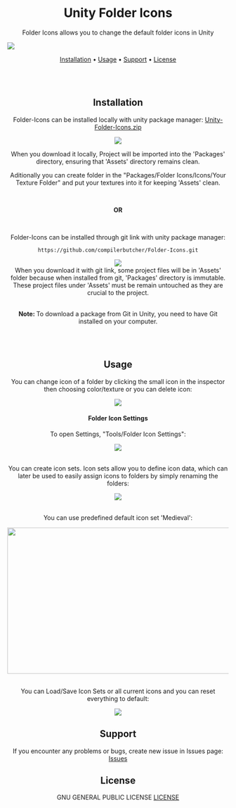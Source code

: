 <!----------------------------------------------------Main Header Part------------------------------------------------------------------ -->
<h1 align="center">Unity Folder Icons</h1>

<p align="center"> Folder Icons allows you to change the default folder icons in Unity </p>
<img src="https://github.com/compilerbutcher/Folder-Icons/assets/97310008/6505017d-5228-43ce-9d02-a574aa1df4ac.png">
<br>


 <p align="center">
  <a href="#Installation">Installation</a> •
  <a href="#Usage">Usage</a> •
  <a href="#Support">Support</a> •
  <a href="#LICENSE">License</a>
</p>




<br>
<br>
<!-- ------------------------------------------------------------------------------------------------------------------------------- -->



<!----------------------------------------------------Installation Part------------------------------------------------------------------ -->
<h2 align="center">Installation</h2>

<!--Local Installation Part-->
<p align="center">
  Folder-Icons can be installed locally with unity package manager:
<a href="https://github.com/compilerbutcher/Unity-Folder-Icons/archive/refs/heads/main.zip">Unity-Folder-Icons.zip</a>
</p>

<div align="center">
<img src="https://github.com/compilerbutcher/Unity-Folder-Icons/assets/97310008/e64eceed-0b52-4aea-bec7-7ecfa9895668.gif">
</div>

<div align="center">
 <p>When you download it locally, Project will be imported into the 'Packages' directory, ensuring that 'Assets' directory remains clean.</p>
  <p>Aditionally you can create folder in the "Packages/Folder Icons/Icons/Your Texture Folder" and put your textures into it for keeping 'Assets' clean.</p>
</div>



<!--Git Installation Part-->
<br>

<div align="center">
 <p><strong>OR</strong></p>
</div>

<br>

<p align="center">Folder-Icons can be installed through git link with unity package manager:</p>
<div align="center">

 ```
https://github.com/compilerbutcher/Folder-Icons.git
```
</div>

<div align="center">
<img src="https://github.com/compilerbutcher/Unity-Folder-Icons/assets/97310008/bfe6a37b-a648-4f37-81a3-930ccda1416e.gif">
</div>

<div align="center">
  When you download it with git link, some project files will be in 'Assets' folder because when installed from git, 'Packages' directory is immutable.
  These project files under 'Assets' must be remain untouched as they are crucial to the project.
</div>

<br>
<div align="center">
 <p> <strong>Note: </strong>To download a package from Git in Unity, you need to have Git installed on your computer.</p>
 
</div>
<!-- ------------------------------------------------------------------------------------------------------------------------------- -->





<!----------------------------------------------------Usage Part------------------------------------------------------------------ -->
<br>
<br>
<h2 align= "center">Usage</h2>

<div align="center">
<p align="center">You can change icon of a folder by clicking the small icon in the inspector then choosing color/texture or you can delete icon:</p>
<img src="https://github.com/compilerbutcher/Unity-Folder-Icons/assets/97310008/fc93bf34-7979-4f89-8861-060b34ffafba.gif">
</div>

<h4 align="center">Folder Icon Settings</h4> 


<div align="center">
<p align="center">To open Settings, "Tools/Folder Icon Settings":</p>
<img align="center" src="https://github.com/compilerbutcher/Unity-Folder-Icons/assets/97310008/bd63c6d7-10f9-402f-95e6-d7e322415926.png">
</div>
<br>

<div align="center">
<p align="center">You can create icon sets. Icon sets allow you to define icon data, which can later be used to easily assign icons to folders by simply renaming the folders: </p>
<img align="center" src="https://github.com/compilerbutcher/Unity-Folder-Icons/assets/97310008/1e4a3b09-55d7-429e-b7ef-391a27fcc401.png">
</div>

<br>

<div align="center">
<p align="center">You can use predefined default icon set 'Medieval':</p>
<img align="center" src="https://github.com/compilerbutcher/Unity-Folder-Icons/assets/97310008/8019e2e6-4d1a-4bf4-b8a2-3394046a8068.png" width="800" height="332">
</div>

<br>

<div align="center">
<p align="center">You can Load/Save Icon Sets or all current icons and you can reset everything to default:</p>
<img align="center" src="https://github.com/compilerbutcher/Unity-Folder-Icons/assets/97310008/9d754783-a17b-4131-9da8-c4a1fc22bc54.png">
</div>
<!-- ------------------------------------------------------------------------------------------------------------------------------- -->

<!-- Support -->

<h2 align="center">Support</h2>
<p align="center">If you encounter any problems or bugs, create new issue in Issues page:
  <a href="https://github.com/compilerbutcher/Unity-Folder-Icons/issues">Issues</a>
</p>

<h2 align="center">License</h2>
<p align="center">GNU GENERAL PUBLIC LICENSE 
<a href="https://github.com/compilerbutcher/Unity-Folder-Icons/blob/main/LICENSE">LICENSE</a>
</p>





